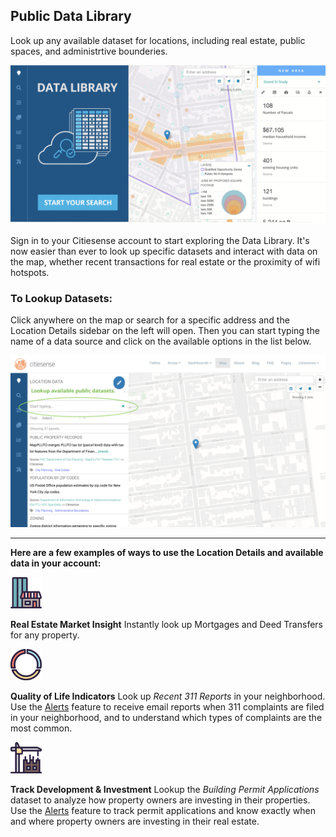 ## Public Data Library

Look up any available dataset for locations, including real estate, public spaces, and administrtive bounderies.

<img src="https://github.com/citiesense/docs/blob/master/images/data-library.gif?raw=true" class="img-fluid"/>

Sign in to your Citiesense account to start exploring the Data Library. It's now easier than ever to look up specific datasets and interact with data on the map, whether recent transactions for real estate or the proximity of wifi hotspots. 

### To Lookup Datasets:

Click anywhere on the map or search for a specific address and the Location Details sidebar on the left will open. Then you can start typing the name of a data source and click on the available options in the list below.


<img src="https://github.com/citiesense/docs/blob/master/images/Lookup%20datasets.png?raw=true" class="img-fluid"/>



_______________________

**Here are a few examples of ways to use the Location Details and available data in your account:**


<img src="https://github.com/citiesense/docs/blob/master/images/realestate-market.png?raw=true" width="50"/>

**Real Estate Market Insight**
Instantly look up Mortgages and Deed Transfers for any property.


<img src="https://github.com/citiesense/docs/blob/master/images/quality-of-life.png?raw=true" width="50"/>

**Quality of Life Indicators**
Look up *Recent 311 Reports* in your neighborhood. Use the [Alerts](https://www.citiesense.com/docs/pages/05-Alerts.md) feature to receive email reports when 311 complaints are filed in your neighborhood, and to understand which types of complaints are the most common. 


<img src="https://github.com/citiesense/docs/blob/master/images/development-activity.png?raw=true" width="50"/>

**Track Development & Investment**
Lookup the *Building Permit Applications* dataset to analyze how property owners are investing in their properties. Use the [Alerts](https://www.citiesense.com/docs/pages/05-Alerts.md) feature to track permit applications and know exactly when and where property owners are investing in their real estate.  
